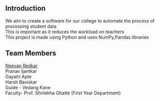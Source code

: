## Introduction
We aim to create a software for our college to automate the process of processing student data <br>
This is important as it reduces the workload on teachers <br>
This project is made using Python and uses NumPy,Pandas libraries <br>

## Team Members
<a href="https://github.com/Neevs1">Neevan Redkar </a> <br>
Pranav Ijantkar <br>
Gayatri Apte <br>
Harsh Baviskar <br>
Guide - Vedang Kane<br>
Faculty- Prof. Shrilekha Ghatte (First Year Department)<br>


